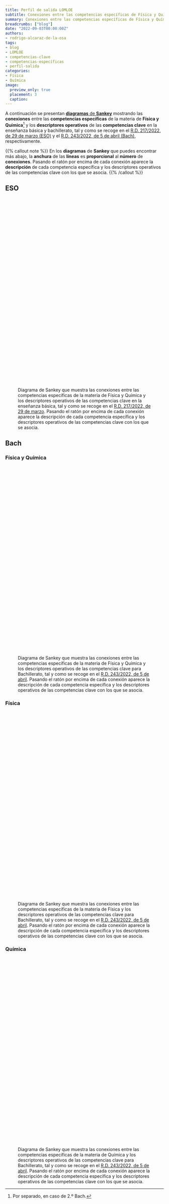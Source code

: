 ```yaml
---
title: Perfil de salida LOMLOE
subtitle: Conexiones entre las competencias específicas de Física y Química y los descriptores del perfil de salida LOMLOE
summary: Conexiones entre las competencias específicas de Física y Química y los descriptores del perfil de salida LOMLOE.
breadcrumbs: ["blog"]
date: "2022-09-03T00:00:00Z"
authors:
- rodrigo-alcaraz-de-la-osa
tags:
- blog
- LOMLOE
- competencias-clave
- competencias-específicas
- perfil-salida
categories:
- Física
- Química
image:
  preview_only: true  
  placement: 3
  caption:
---
```


<script type="text/javascript" src="https://www.gstatic.com/charts/loader.js"></script>

A continuación se presentan [**diagramas** de **Sankey**](https://es.wikipedia.org/wiki/Diagrama_de_Sankey) mostrando las **conexiones** entre las **competencias específicas** de la materia de **Física y Química**[^1] y los **descriptores operativos** de las **competencias clave** en la enseñanza básica y bachillerato, tal y como se recoge en el [R.D. 217/2022, de 29 de marzo (ESO)](https://www.boe.es/eli/es/rd/2022/03/29/217/con) y el [R.D. 243/2022, de 5 de abril (Bach)](https://www.boe.es/eli/es/rd/2022/04/05/243/con), respectivamente.

[^1]: Por separado, en caso de 2.º Bach.

{{% callout note %}}
En los **diagramas** de **Sankey** que puedes encontrar más abajo, la **anchura** de las **líneas** es **proporcional** al **número** de **conexiones**. Pasando el ratón por encima de cada conexión aparece la **descripción** de cada competencia específica y los descriptores operativos de las competencias clave con los que se asocia.
{{% /callout %}}

## ESO

<script type="text/javascript">
google.charts.load('current', {'packages':['sankey']});
google.charts.setOnLoadCallback(drawChart);

function drawChart() {
var data = new google.visualization.DataTable();
data.addColumn('string', 'Competencia específica');
data.addColumn('string', 'Competencia clave');
data.addColumn('number', 'Conexiones');
data.addColumn({type:'string', role:'tooltip'});
data.addRows([
[ '1', 'CCL', 1 , '1. Comprender y relacionar los motivos por los que ocurren los principales fenómenos fisicoquímicos del entorno, explicándolos en términos de las leyes y teorías científicas adecuadas, para resolver problemas con el fin de aplicarlas para mejorar la realidad cercana y la calidad de vida humana.<br>CCL1. Se expresa de forma oral, escrita, signada o multimodal con coherencia, corrección y adecuación a los diferentes contextos sociales, y participa en interacciones comunicativas con actitud cooperativa y respetuosa tanto para intercambiar información, crear conocimiento y transmitir opiniones, como para construir vínculos personales.'],
[ '1', 'CP', 0 , null],
[ '1', 'STEM', 3 , '1. Comprender y relacionar los motivos por los que ocurren los principales fenómenos fisicoquímicos del entorno, explicándolos en términos de las leyes y teorías científicas adecuadas, para resolver problemas con el fin de aplicarlas para mejorar la realidad cercana y la calidad de vida humana.<br>STEM1. Utiliza métodos inductivos y deductivos propios del razonamiento matemático en situaciones conocidas, y selecciona y emplea diferentes estrategias para resolver problemas analizando críticamente las soluciones y reformulando el procedimiento, si fuera necesario.<br>STEM2. Utiliza el pensamiento científico para entender y explicar los fenómenos que ocurren a su alrededor, confiando en el conocimiento como motor de desarrollo, planteándose preguntas y comprobando hipótesis mediante la experimentación y la indagación, utilizando herramientas e instrumentos adecuados, apreciando la importancia de la precisión y la veracidad y mostrando una actitud crítica acerca del alcance y las limitaciones de la ciencia.<br>STEM4. Interpreta y transmite los elementos más relevantes de procesos, razonamientos, demostraciones, métodos y resultados científicos, matemáticos y tecnológicos de forma clara y precisa y en diferentes formatos (gráficos, tablas, diagramas, fórmulas, esquemas, símbolos...), aprovechando de forma crítica la cultura digital e incluyendo el lenguaje matemático-formal con ética y responsabilidad, para compartir y construir nuevos conocimientos.'],
[ '1', 'CD', 0 , null],
[ '1', 'CPSAA', 1 , '1. Comprender y relacionar los motivos por los que ocurren los principales fenómenos fisicoquímicos del entorno, explicándolos en términos de las leyes y teorías científicas adecuadas, para resolver problemas con el fin de aplicarlas para mejorar la realidad cercana y la calidad de vida humana.<br>CPSAA4. Realiza autoevaluaciones sobre su proceso de aprendizaje, buscando fuentes fiables para validar, sustentar y contrastar la información y para obtener conclusiones relevantes.'],
[ '1', 'CC', 0 , null],
[ '1', 'CE', 0 , null],
[ '1', 'CCEC', 0 , null],
[ '2', 'CCL', 2 , '2. Expresar las observaciones realizadas por el alumnado en forma de preguntas, formulando hipótesis para explicarlas y demostrando dichas hipótesis a través de la experimentación científica, la indagación y la búsqueda de evidencias, para desarrollar los razonamientos propios del pensamiento científico y mejorar las destrezas en el uso de las metodologías científicas.<br>CCL1. Se expresa de forma oral, escrita, signada o multimodal con coherencia, corrección y adecuación a los diferentes contextos sociales, y participa en interacciones comunicativas con actitud cooperativa y respetuosa tanto para intercambiar información, crear conocimiento y transmitir opiniones, como para construir vínculos personales.<br>CCL3. Localiza, selecciona y contrasta de manera progresivamente autónoma información procedente de diferentes fuentes, evaluando su fiabilidad y pertinencia en función de los objetivos de lectura y evitando los riesgos de manipulación y desinformación, y la integra y transforma en conocimiento para comunicarla adoptando un punto de vista creativo, crítico y personal a la par que respetuoso con la propiedad intelectual.'],
[ '2', 'STEM', 2 , '2. Expresar las observaciones realizadas por el alumnado en forma de preguntas, formulando hipótesis para explicarlas y demostrando dichas hipótesis a través de la experimentación científica, la indagación y la búsqueda de evidencias, para desarrollar los razonamientos propios del pensamiento científico y mejorar las destrezas en el uso de las metodologías científicas.<br>STEM1. Utiliza métodos inductivos y deductivos propios del razonamiento matemático en situaciones conocidas, y selecciona y emplea diferentes estrategias para resolver problemas analizando críticamente las soluciones y reformulando el procedimiento, si fuera necesario.<br>STEM2. Utiliza el pensamiento científico para entender y explicar los fenómenos que ocurren a su alrededor, confiando en el conocimiento como motor de desarrollo, planteándose preguntas y comprobando hipótesis mediante la experimentación y la indagación, utilizando herramientas e instrumentos adecuados, apreciando la importancia de la precisión y la veracidad y mostrando una actitud crítica acerca del alcance y las limitaciones de la ciencia.'],
[ '2', 'CD', 1 , '2. Expresar las observaciones realizadas por el alumnado en forma de preguntas, formulando hipótesis para explicarlas y demostrando dichas hipótesis a través de la experimentación científica, la indagación y la búsqueda de evidencias, para desarrollar los razonamientos propios del pensamiento científico y mejorar las destrezas en el uso de las metodologías científicas.<br>CD1. Realiza búsquedas en internet atendiendo a criterios de validez, calidad, actualidad y fiabilidad, seleccionando los resultados de manera crítica y archivándolos, para recuperarlos, referenciarlos y reutilizarlos, respetando la propiedad intelectual.'],
[ '2', 'CPSAA', 1 , '2. Expresar las observaciones realizadas por el alumnado en forma de preguntas, formulando hipótesis para explicarlas y demostrando dichas hipótesis a través de la experimentación científica, la indagación y la búsqueda de evidencias, para desarrollar los razonamientos propios del pensamiento científico y mejorar las destrezas en el uso de las metodologías científicas.<br>CPSAA4. Realiza autoevaluaciones sobre su proceso de aprendizaje, buscando fuentes fiables para validar, sustentar y contrastar la información y para obtener conclusiones relevantes.'],
[ '2', 'CE', 1 , '2. Expresar las observaciones realizadas por el alumnado en forma de preguntas, formulando hipótesis para explicarlas y demostrando dichas hipótesis a través de la experimentación científica, la indagación y la búsqueda de evidencias, para desarrollar los razonamientos propios del pensamiento científico y mejorar las destrezas en el uso de las metodologías científicas.<br>CE1. Analiza necesidades y oportunidades y afronta retos con sentido crítico, haciendo balance de su sostenibilidad, valorando el impacto que puedan suponer en el entorno, para presentar ideas y soluciones innovadoras, éticas y sostenibles, dirigidas a crear valor en el ámbito personal, social, educativo y profesional.'],
[ '2', 'CCEC', 1 , '2. Expresar las observaciones realizadas por el alumnado en forma de preguntas, formulando hipótesis para explicarlas y demostrando dichas hipótesis a través de la experimentación científica, la indagación y la búsqueda de evidencias, para desarrollar los razonamientos propios del pensamiento científico y mejorar las destrezas en el uso de las metodologías científicas.<br>CCEC3. Expresa ideas, opiniones, sentimientos y emociones por medio de producciones culturales y artísticas, integrando su propio cuerpo y desarrollando la autoestima, la creatividad y el sentido del lugar que ocupa en la sociedad, con una actitud empática, abierta y colaborativa.'],
[ '3', 'STEM', 2 , '3. Manejar con soltura las reglas y normas básicas de la física y la química en lo referente al lenguaje de la IUPAC, al lenguaje matemático, al empleo de unidades de medida correctas, al uso seguro del laboratorio y a la interpretación y producción de datos e información en diferentes formatos y fuentes, para reconocer el carácter universal y transversal del lenguaje científico y la necesidad de una comunicación fiable en investigación y ciencia entre diferentes países y culturas.<br>STEM4. Interpreta y transmite los elementos más relevantes de procesos, razonamientos, demostraciones, métodos y resultados científicos, matemáticos y tecnológicos de forma clara y precisa y en diferentes formatos (gráficos, tablas, diagramas, fórmulas, esquemas, símbolos...), aprovechando de forma crítica la cultura digital e incluyendo el lenguaje matemático-formal con ética y responsabilidad, para compartir y construir nuevos conocimientos.<br>STEM5. Emprende acciones fundamentadas científicamente para promover la salud física, mental y social, y preservar el medio ambiente y los seres vivos; y aplica principios de ética y seguridad en la realización de proyectos para transformar su entorno próximo de forma sostenible, valorando su impacto global y practicando el consumo responsable.'],
[ '3', 'CD', 1 , '3. Manejar con soltura las reglas y normas básicas de la física y la química en lo referente al lenguaje de la IUPAC, al lenguaje matemático, al empleo de unidades de medida correctas, al uso seguro del laboratorio y a la interpretación y producción de datos e información en diferentes formatos y fuentes, para reconocer el carácter universal y transversal del lenguaje científico y la necesidad de una comunicación fiable en investigación y ciencia entre diferentes países y culturas.<br>CD3. Se comunica, participa, colabora e interactúa compartiendo contenidos, datos e información mediante herramientas o plataformas virtuales, y gestiona de manera responsable sus acciones, presencia y visibilidad en la red, para ejercer una ciudadanía digital activa, cívica y reflexiva.'],
[ '3', 'CPSAA', 1 , '3. Manejar con soltura las reglas y normas básicas de la física y la química en lo referente al lenguaje de la IUPAC, al lenguaje matemático, al empleo de unidades de medida correctas, al uso seguro del laboratorio y a la interpretación y producción de datos e información en diferentes formatos y fuentes, para reconocer el carácter universal y transversal del lenguaje científico y la necesidad de una comunicación fiable en investigación y ciencia entre diferentes países y culturas.<br>CPSAA2. Comprende los riesgos para la salud relacionados con factores sociales, consolida estilos de vida saludable a nivel físico y mental, reconoce conductas contrarias a la convivencia y aplica estrategias para abordarlas.'],
[ '3', 'CC', 1 , '3. Manejar con soltura las reglas y normas básicas de la física y la química en lo referente al lenguaje de la IUPAC, al lenguaje matemático, al empleo de unidades de medida correctas, al uso seguro del laboratorio y a la interpretación y producción de datos e información en diferentes formatos y fuentes, para reconocer el carácter universal y transversal del lenguaje científico y la necesidad de una comunicación fiable en investigación y ciencia entre diferentes países y culturas.<br>CC1. Analiza y comprende ideas relativas a la dimensión social y ciudadana de su propia identidad, así como a los hechos culturales, históricos y normativos que la determinan, demostrando respeto por las normas, empatía, equidad y espíritu constructivo en la interacción con los demás en cualquier contexto.'],
[ '3', 'CCEC', 2 , '3. Manejar con soltura las reglas y normas básicas de la física y la química en lo referente al lenguaje de la IUPAC, al lenguaje matemático, al empleo de unidades de medida correctas, al uso seguro del laboratorio y a la interpretación y producción de datos e información en diferentes formatos y fuentes, para reconocer el carácter universal y transversal del lenguaje científico y la necesidad de una comunicación fiable en investigación y ciencia entre diferentes países y culturas.<br>CCEC2. Disfruta, reconoce y analiza con autonomía las especificidades e intencionalidades de las manifestaciones artísticas y culturales más destacadas del patrimonio, distinguiendo los medios y soportes, así como los lenguajes y elementos técnicos que las caracterizan.<br>CCEC4. Conoce, selecciona y utiliza con creatividad diversos medios y soportes, así como técnicas plásticas, visuales, audiovisuales, sonoras o corporales, para la creación de productos artísticos y culturales, tanto de forma individual como colaborativa, identificando oportunidades de desarrollo personal, social y laboral, así como de emprendimiento.'],
[ '4', 'CCL', 2 , '4. Utilizar de forma crítica, eficiente y segura plataformas digitales y recursos variados, tanto para el trabajo individual como en equipo, para fomentar la creatividad, el desarrollo personal y el aprendizaje individual y social, mediante la consulta de información, la creación de materiales y la comunicación efectiva en los diferentes entornos de aprendizaje.<br>CCL2. Comprende, interpreta y valora con actitud crítica textos orales, escritos, signados o multimodales de los ámbitos personal, social, educativo y profesional para participar en diferentes contextos de manera activa e informada y para construir conocimiento.<br>CCL3. Localiza, selecciona y contrasta de manera progresivamente autónoma información procedente de diferentes fuentes, evaluando su fiabilidad y pertinencia en función de los objetivos de lectura y evitando los riesgos de manipulación y desinformación, y la integra y transforma en conocimiento para comunicarla adoptando un punto de vista creativo, crítico y personal a la par que respetuoso con la propiedad intelectual.'],
[ '4', 'STEM', 1 , '4. Utilizar de forma crítica, eficiente y segura plataformas digitales y recursos variados, tanto para el trabajo individual como en equipo, para fomentar la creatividad, el desarrollo personal y el aprendizaje individual y social, mediante la consulta de información, la creación de materiales y la comunicación efectiva en los diferentes entornos de aprendizaje.<br>STEM4. Interpreta y transmite los elementos más relevantes de procesos, razonamientos, demostraciones, métodos y resultados científicos, matemáticos y tecnológicos de forma clara y precisa y en diferentes formatos (gráficos, tablas, diagramas, fórmulas, esquemas, símbolos...), aprovechando de forma crítica la cultura digital e incluyendo el lenguaje matemático-formal con ética y responsabilidad, para compartir y construir nuevos conocimientos.'],
[ '4', 'CD', 2 , '4. Utilizar de forma crítica, eficiente y segura plataformas digitales y recursos variados, tanto para el trabajo individual como en equipo, para fomentar la creatividad, el desarrollo personal y el aprendizaje individual y social, mediante la consulta de información, la creación de materiales y la comunicación efectiva en los diferentes entornos de aprendizaje.<br>CD1. Realiza búsquedas en internet atendiendo a criterios de validez, calidad, actualidad y fiabilidad, seleccionando los resultados de manera crítica y archivándolos, para recuperarlos, referenciarlos y reutilizarlos, respetando la propiedad intelectual.<br>CD2. Gestiona y utiliza su entorno personal digital de aprendizaje para construir conocimiento y crear contenidos digitales, mediante estrategias de tratamiento de la información y el uso de diferentes herramientas digitales, seleccionando y configurando la más adecuada en función de la tarea y de sus necesidades de aprendizaje permanente.'],
[ '4', 'CPSAA', 1 , '4. Utilizar de forma crítica, eficiente y segura plataformas digitales y recursos variados, tanto para el trabajo individual como en equipo, para fomentar la creatividad, el desarrollo personal y el aprendizaje individual y social, mediante la consulta de información, la creación de materiales y la comunicación efectiva en los diferentes entornos de aprendizaje.<br>CPSAA3. Comprende proactivamente las perspectivas y las experiencias de las demás personas y las incorpora a su aprendizaje, para participar en el trabajo en grupo, distribuyendo y aceptando tareas y responsabilidades de manera equitativa y empleando estrategias cooperativas.'],
[ '4', 'CE', 1 , '4. Utilizar de forma crítica, eficiente y segura plataformas digitales y recursos variados, tanto para el trabajo individual como en equipo, para fomentar la creatividad, el desarrollo personal y el aprendizaje individual y social, mediante la consulta de información, la creación de materiales y la comunicación efectiva en los diferentes entornos de aprendizaje.<br>CE3. Desarrolla el proceso de creación de ideas y soluciones valiosas y toma decisiones, de manera razonada, utilizando estrategias ágiles de planificación y gestión, y reflexiona sobre el proceso realizado y el resultado obtenido, para llevar a término el proceso de creación de prototipos innovadores y de valor, considerando la experiencia como una oportunidad para aprender.'],
[ '4', 'CCEC', 1 , '4. Utilizar de forma crítica, eficiente y segura plataformas digitales y recursos variados, tanto para el trabajo individual como en equipo, para fomentar la creatividad, el desarrollo personal y el aprendizaje individual y social, mediante la consulta de información, la creación de materiales y la comunicación efectiva en los diferentes entornos de aprendizaje.<br>CCEC4. Conoce, selecciona y utiliza con creatividad diversos medios y soportes, así como técnicas plásticas, visuales, audiovisuales, sonoras o corporales, para la creación de productos artísticos y culturales, tanto de forma individual como colaborativa, identificando oportunidades de desarrollo personal, social y laboral, así como de emprendimiento.'],
[ '5', 'CCL', 1 , '5. Utilizar las estrategias propias del trabajo colaborativo, potenciando el crecimiento entre iguales como base emprendedora de una comunidad científica crítica, ética y eficiente, para comprender la importancia de la ciencia en la mejora de la sociedad, las aplicaciones y repercusiones de los avances científicos, la preservación de la salud y la conservación sostenible del medio ambiente.<br>CCL5. Pone sus prácticas comunicativas al servicio de la convivencia democrática, la resolución dialogada de los conflictos y la igualdad de derechos de todas las personas, evitando los usos discriminatorios, así como los abusos de poder, para favorecer la utilización no solo eficaz sino también ética de los diferentes sistemas de comunicación.'],
[ '5', 'CP', 1 , '5. Utilizar las estrategias propias del trabajo colaborativo, potenciando el crecimiento entre iguales como base emprendedora de una comunidad científica crítica, ética y eficiente, para comprender la importancia de la ciencia en la mejora de la sociedad, las aplicaciones y repercusiones de los avances científicos, la preservación de la salud y la conservación sostenible del medio ambiente.<br>CP3. Conoce, valora y respeta la diversidad lingüística y cultural presente en la sociedad, integrándola en su desarrollo personal como factor de diálogo, para fomentar la cohesión social.'],
[ '5', 'STEM', 2 , '5. Utilizar las estrategias propias del trabajo colaborativo, potenciando el crecimiento entre iguales como base emprendedora de una comunidad científica crítica, ética y eficiente, para comprender la importancia de la ciencia en la mejora de la sociedad, las aplicaciones y repercusiones de los avances científicos, la preservación de la salud y la conservación sostenible del medio ambiente.<br>STEM3. Plantea y desarrolla proyectos diseñando, fabricando y evaluando diferentes prototipos o modelos para generar o utilizar productos que den solución a una necesidad o problema de forma creativa y en equipo, procurando la participación de todo el grupo, resolviendo pacíficamente los conflictos que puedan surgir, adaptándose ante la incertidumbre y valorando la importancia de la sostenibilidad.<br>STEM5. Emprende acciones fundamentadas científicamente para promover la salud física, mental y social, y preservar el medio ambiente y los seres vivos; y aplica principios de ética y seguridad en la realización de proyectos para transformar su entorno próximo de forma sostenible, valorando su impacto global y practicando el consumo responsable.'],
[ '5', 'CD', 1 , '5. Utilizar las estrategias propias del trabajo colaborativo, potenciando el crecimiento entre iguales como base emprendedora de una comunidad científica crítica, ética y eficiente, para comprender la importancia de la ciencia en la mejora de la sociedad, las aplicaciones y repercusiones de los avances científicos, la preservación de la salud y la conservación sostenible del medio ambiente.<br>CD3. Se comunica, participa, colabora e interactúa compartiendo contenidos, datos e información mediante herramientas o plataformas virtuales, y gestiona de manera responsable sus acciones, presencia y visibilidad en la red, para ejercer una ciudadanía digital activa, cívica y reflexiva.'],
[ '5', 'CPSAA', 1 , '5. Utilizar las estrategias propias del trabajo colaborativo, potenciando el crecimiento entre iguales como base emprendedora de una comunidad científica crítica, ética y eficiente, para comprender la importancia de la ciencia en la mejora de la sociedad, las aplicaciones y repercusiones de los avances científicos, la preservación de la salud y la conservación sostenible del medio ambiente.<br>CPSAA3. Comprende proactivamente las perspectivas y las experiencias de las demás personas y las incorpora a su aprendizaje, para participar en el trabajo en grupo, distribuyendo y aceptando tareas y responsabilidades de manera equitativa y empleando estrategias cooperativas.'],
[ '5', 'CC', 1 , '5. Utilizar las estrategias propias del trabajo colaborativo, potenciando el crecimiento entre iguales como base emprendedora de una comunidad científica crítica, ética y eficiente, para comprender la importancia de la ciencia en la mejora de la sociedad, las aplicaciones y repercusiones de los avances científicos, la preservación de la salud y la conservación sostenible del medio ambiente.<br>CC3. Comprende y analiza problemas éticos fundamentales y de actualidad, considerando críticamente los valores propios y ajenos, y desarrollando juicios propios para afrontar la controversia moral con actitud dialogante, argumentativa, respetuosa y opuesta a cualquier tipo de discriminación o violencia.'],
[ '5', 'CE', 1 , '5. Utilizar las estrategias propias del trabajo colaborativo, potenciando el crecimiento entre iguales como base emprendedora de una comunidad científica crítica, ética y eficiente, para comprender la importancia de la ciencia en la mejora de la sociedad, las aplicaciones y repercusiones de los avances científicos, la preservación de la salud y la conservación sostenible del medio ambiente.<br>CE2. Evalúa las fortalezas y debilidades propias, haciendo uso de estrategias de autoconocimiento y autoeficacia, y comprende los elementos fundamentales de la economía y las finanzas, aplicando conocimientos económicos y financieros a actividades y situaciones concretas, utilizando destrezas que favorezcan el trabajo colaborativo y en equipo, para reunir y optimizar los recursos necesarios que lleven a la acción una experiencia emprendedora que genere valor.'],
[ '6', 'STEM', 2 , '6. Comprender y valorar la ciencia como una construcción colectiva en continuo cambio y evolución, en la que no solo participan las personas dedicadas a ella, sino que también requiere de una interacción con el resto de la sociedad, para obtener resultados que repercutan en el avance tecnológico, económico, ambiental y social.<br>STEM2. Utiliza el pensamiento científico para entender y explicar los fenómenos que ocurren a su alrededor, confiando en el conocimiento como motor de desarrollo, planteándose preguntas y comprobando hipótesis mediante la experimentación y la indagación, utilizando herramientas e instrumentos adecuados, apreciando la importancia de la precisión y la veracidad y mostrando una actitud crítica acerca del alcance y las limitaciones de la ciencia.<br>STEM5. Emprende acciones fundamentadas científicamente para promover la salud física, mental y social, y preservar el medio ambiente y los seres vivos; y aplica principios de ética y seguridad en la realización de proyectos para transformar su entorno próximo de forma sostenible, valorando su impacto global y practicando el consumo responsable.'],
[ '6', 'CD', 1 , '6. Comprender y valorar la ciencia como una construcción colectiva en continuo cambio y evolución, en la que no solo participan las personas dedicadas a ella, sino que también requiere de una interacción con el resto de la sociedad, para obtener resultados que repercutan en el avance tecnológico, económico, ambiental y social.<br>CD4. Identifica riesgos y adopta medidas preventivas al usar las tecnologías digitales para proteger los dispositivos, los datos personales, la salud y el medioambiente, y para tomar conciencia de la importancia y necesidad de hacer un uso crítico, legal, seguro, saludable y sostenible de dichas tecnologías.'],
[ '6', 'CPSAA', 2 , '6. Comprender y valorar la ciencia como una construcción colectiva en continuo cambio y evolución, en la que no solo participan las personas dedicadas a ella, sino que también requiere de una interacción con el resto de la sociedad, para obtener resultados que repercutan en el avance tecnológico, económico, ambiental y social.<br>CPSAA1. Regula y expresa sus emociones, fortaleciendo el optimismo, la resiliencia, la autoeficacia y la búsqueda de propósito y motivación hacia el aprendizaje, para gestionar los retos y cambios y armonizarlos con sus propios objetivos.<br>CPSAA4. Realiza autoevaluaciones sobre su proceso de aprendizaje, buscando fuentes fiables para validar, sustentar y contrastar la información y para obtener conclusiones relevantes.'],
[ '6', 'CC', 1 , '6. Comprender y valorar la ciencia como una construcción colectiva en continuo cambio y evolución, en la que no solo participan las personas dedicadas a ella, sino que también requiere de una interacción con el resto de la sociedad, para obtener resultados que repercutan en el avance tecnológico, económico, ambiental y social.<br>CC4. Comprende las relaciones sistémicas de interdependencia, ecodependencia e interconexión entre actuaciones locales y globales, y adopta, de forma consciente y motivada, un estilo de vida sostenible y ecosocialmente responsable.'],
[ '6', 'CCEC', 1 , '6. Comprender y valorar la ciencia como una construcción colectiva en continuo cambio y evolución, en la que no solo participan las personas dedicadas a ella, sino que también requiere de una interacción con el resto de la sociedad, para obtener resultados que repercutan en el avance tecnológico, económico, ambiental y social.<br>CCEC1. Conoce, aprecia críticamente y respeta el patrimonio cultural y artístico, implicándose en su conservación y valorando el enriquecimiento inherente a la diversidad cultural y artística.']
]);

// Sets chart options.
//var colors = ['#d1bbd7', '#ae76a3', '#882e72', '#1965b0', '#5289c7', '#7bafde', '#4eb265', '#90c987', '#cae0ab', '#f7f056', '#f6c141', '#f1932d', '#e8601c', '#dc050c'];

var colors = ['#77AADD','#2E3440','#2E3440','#2E3440','#2E3440','#2E3440','#2E3440','#2E3440','#2E3440','#EE8866', '#EEDD88', '#FFAABB', '#99DDFF', '#44BB99'];

var options = {
  sankey: {
    node: {      
      label: {
        fontName: 'EB Garamond',
        fontSize: 24
      },
      colors: colors
    },
    link: {
      colorMode: 'source',
      //colors: colors
    },
    iterations: 0
  },
  tooltip: {    
    isHtml: true,
    textStyle: {
      fontName: 'EB Garamond'      
    }    
  }
};

// Instantiates and draws our chart, passing in some options.
var chart = new google.visualization.Sankey(document.getElementById('perfil_salida_eso'));
chart.draw(data, options);
}
</script>

<figure>
<style>div.google-visualization-tooltip { font-size: 16px; }</style>
<div id="perfil_salida_eso" style="width: 100%; height: 600px;"></div>
<figcaption>Diagrama de Sankey que muestra las conexiones entre las competencias específicas de la materia de Física y Química y los descriptores operativos de las competencias clave en la enseñanza básica, tal y como se recoge en el <a href="https://www.boe.es/eli/es/rd/2022/03/29/217/con" target="_blank" rel="noopener">R.D. 217/2022, de 29 de marzo</a>. Pasando el ratón por encima de cada conexión aparece la descripción de cada competencia específica y los descriptores operativos de las competencias clave con los que se asocia.</figcaption>
</figure>

## Bach

### Física y Química

<script type="text/javascript">
google.charts.load('current', {'packages':['sankey']});
google.charts.setOnLoadCallback(drawChart);

function drawChart() {
var data = new google.visualization.DataTable();
data.addColumn('string', 'Competencia específica');
data.addColumn('string', 'Competencia clave');
data.addColumn('number', 'Conexiones');
data.addColumn({type:'string', role:'tooltip'});
data.addRows([
[ '1', 'CCL', 0 , null],
[ '1', 'CP', 0 , null],
[ '1', 'STEM', 3 , '1. Resolver problemas y situaciones relacionados con la física y la química, aplicando las leyes y teorías científicas adecuadas, para comprender y explicar los fenómenos naturales y evidenciar el papel de estas ciencias en la mejora del bienestar común y en la realidad cotidiana.<br>STEM1. Selecciona y utiliza métodos inductivos y deductivos propios del razonamiento matemático en situaciones propias de la modalidad elegida y emplea estrategias variadas para la resolución de problemas analizando críticamente las soluciones y reformulando el procedimiento, si fuera necesario.<br>STEM2. Utiliza el pensamiento científico para entender y explicar fenómenos relacionados con la modalidad elegida, confiando en el conocimiento como motor de desarrollo, planteándose hipótesis y contrastándolas o comprobándolas mediante la observación, la experimentación y la investigación, utilizando herramientas e instrumentos adecuados, apreciando la importancia de la precisión y la veracidad y mostrando una actitud crítica acerca del alcance y limitaciones de los métodos empleados.<br>STEM5. Planea y emprende acciones fundamentadas científicamente para promover la salud física y mental, y preservar el medio ambiente y los seres vivos, practicando el consumo responsable, aplicando principios de ética y seguridad para crear valor y transformar su entorno de forma sostenible adquiriendo compromisos como ciudadano en el ámbito local y global.'],
[ '1', 'CD', 0 , null],
[ '1', 'CPSAA', 1 , '1. Resolver problemas y situaciones relacionados con la física y la química, aplicando las leyes y teorías científicas adecuadas, para comprender y explicar los fenómenos naturales y evidenciar el papel de estas ciencias en la mejora del bienestar común y en la realidad cotidiana.<br>CPSAA1.2 Desarrolla una personalidad autónoma, gestionando constructivamente los cambios, la participación social y su propia actividad para dirigir su vida.'],
[ '1', 'CC', 0 , null],
[ '1', 'CE', 0 , null],
[ '1', 'CCEC', 0 , null],
[ '2', 'STEM', 2 , '2. Razonar con solvencia, usando el pensamiento científico y las destrezas relacionadas con el trabajo de la ciencia, para aplicarlos a la observación de la naturaleza y el entorno, a la formulación de preguntas e hipótesis y a la validación de las mismas a través de la experimentación, la indagación y la búsqueda de evidencias.<br>STEM1. Selecciona y utiliza métodos inductivos y deductivos propios del razonamiento matemático en situaciones propias de la modalidad elegida y emplea estrategias variadas para la resolución de problemas analizando críticamente las soluciones y reformulando el procedimiento, si fuera necesario.<br>STEM2. Utiliza el pensamiento científico para entender y explicar fenómenos relacionados con la modalidad elegida, confiando en el conocimiento como motor de desarrollo, planteándose hipótesis y contrastándolas o comprobándolas mediante la observación, la experimentación y la investigación, utilizando herramientas e instrumentos adecuados, apreciando la importancia de la precisión y la veracidad y mostrando una actitud crítica acerca del alcance y limitaciones de los métodos empleados.'],
[ '2', 'CPSAA', 1 , '2. Razonar con solvencia, usando el pensamiento científico y las destrezas relacionadas con el trabajo de la ciencia, para aplicarlos a la observación de la naturaleza y el entorno, a la formulación de preguntas e hipótesis y a la validación de las mismas a través de la experimentación, la indagación y la búsqueda de evidencias.<br>CPSAA4. Compara, analiza, evalúa y sintetiza datos, información e ideas de los medios de comunicación, para obtener conclusiones lógicas de forma autónoma, valorando la fiabilidad de las fuentes.'],
[ '2', 'CE', 1 , '2. Razonar con solvencia, usando el pensamiento científico y las destrezas relacionadas con el trabajo de la ciencia, para aplicarlos a la observación de la naturaleza y el entorno, a la formulación de preguntas e hipótesis y a la validación de las mismas a través de la experimentación, la indagación y la búsqueda de evidencias.<br>CE1. Evalúa necesidades y oportunidades y afronta retos, con sentido crítico y ético, evaluando su sostenibilidad y comprobando, a partir de conocimientos técnicos específicos, el impacto que puedan suponer en el entorno, para presentar y ejecutar ideas y soluciones innovadoras dirigidas a distintos contextos, tanto locales como globales, en el ámbito personal, social y académico con proyección profesional emprendedora.'],
[ '3', 'CCL', 2 , '3. Manejar con propiedad y solvencia el flujo de información en los diferentes registros de comunicación de la ciencia como la nomenclatura de compuestos químicos, el uso del lenguaje matemático, el uso correcto de las unidades de medida, la seguridad en el trabajo experimental, para la producción e interpretación de información en diferentes formatos y a partir de fuentes diversas.<br>CCL1. Se expresa de forma oral, escrita, signada o multimodal con fluidez, coherencia, corrección y adecuación a los diferentes contextos sociales y académicos, y participa en interacciones comunicativas con actitud cooperativa y respetuosa tanto para intercambiar información, crear conocimiento y argumentar sus opiniones como para establecer y cuidar sus relaciones interpersonales.<br>CCL5. Pone sus prácticas comunicativas al servicio de la convivencia democrática, la resolución dialogada de los conflictos y la igualdad de derechos de todas las personas, evitando y rechazando los usos discriminatorios, así como los abusos de poder, para favorecer la utilización no solo eficaz sino también ética de los diferentes sistemas de comunicación.'],
[ '3', 'STEM', 1 , '3. Manejar con propiedad y solvencia el flujo de información en los diferentes registros de comunicación de la ciencia como la nomenclatura de compuestos químicos, el uso del lenguaje matemático, el uso correcto de las unidades de medida, la seguridad en el trabajo experimental, para la producción e interpretación de información en diferentes formatos y a partir de fuentes diversas.<br>STEM4. Interpreta y transmite los elementos más relevantes de investigaciones de forma clara y precisa, en diferentes formatos (gráficos, tablas, diagramas, fórmulas, esquemas, símbolos.) y aprovechando la cultura digital con ética y responsabilidad y valorando de forma crítica la contribución de la ciencia y la tecnología en el cambio de las condiciones de vida para compartir y construir nuevos conocimientos.'],
[ '3', 'CD', 1 , '3. Manejar con propiedad y solvencia el flujo de información en los diferentes registros de comunicación de la ciencia como la nomenclatura de compuestos químicos, el uso del lenguaje matemático, el uso correcto de las unidades de medida, la seguridad en el trabajo experimental, para la producción e interpretación de información en diferentes formatos y a partir de fuentes diversas.<br>CD2. Crea, integra y reelabora contenidos digitales de forma individual o colectiva, aplicando medidas de seguridad y respetando, en todo momento, los derechos de autoría digital para ampliar sus recursos y generar nuevo conocimiento.'],
[ '4', 'STEM', 1 , '4. Utilizar de forma autónoma, crítica y eficiente plataformas digitales y recursos variados, tanto para el trabajo individual como en equipo, consultando y seleccionando información científica veraz, creando materiales en diversos formatos y comunicando de manera efectiva en diferentes entornos de aprendizaje, para fomentar la creatividad, el desarrollo personal y el aprendizaje individual y social.<br>STEM3. Plantea y desarrolla proyectos diseñando y creando prototipos o modelos para generar o utilizar productos que den solución a una necesidad o problema de forma colaborativa, procurando la participación de todo el grupo, resolviendo pacíficamente los conflictos que puedan surgir, adaptándose ante la incertidumbre y evaluando el producto obtenido de acuerdo a los objetivos propuestos, la sostenibilidad y el impacto transformador en la sociedad.'],
[ '4', 'CD', 2 , '4. Utilizar de forma autónoma, crítica y eficiente plataformas digitales y recursos variados, tanto para el trabajo individual como en equipo, consultando y seleccionando información científica veraz, creando materiales en diversos formatos y comunicando de manera efectiva en diferentes entornos de aprendizaje, para fomentar la creatividad, el desarrollo personal y el aprendizaje individual y social.<br>CD1. Realiza búsquedas avanzadas comprendiendo cómo funcionan los motores de búsqueda en internet aplicando criterios de validez, calidad, actualidad y fiabilidad, seleccionando los resultados de manera crítica y organizando el almacenamiento de la información de manera adecuada y segura para referenciarla y reutilizarla posteriormente.<br>CD3. Selecciona, configura y utiliza dispositivos digitales, herramientas, aplicaciones y servicios en línea y los incorpora en su entorno personal de aprendizaje digital para comunicarse, trabajar colaborativamente y compartir información, gestionando de manera responsable sus acciones, presencia y visibilidad en la red y ejerciendo una ciudadanía digital activa, cívica y reflexiva.'],
[ '4', 'CPSAA', 1 , '4. Utilizar de forma autónoma, crítica y eficiente plataformas digitales y recursos variados, tanto para el trabajo individual como en equipo, consultando y seleccionando información científica veraz, creando materiales en diversos formatos y comunicando de manera efectiva en diferentes entornos de aprendizaje, para fomentar la creatividad, el desarrollo personal y el aprendizaje individual y social.<br>CPSAA3.2 Distribuye en un grupo las tareas, recursos y responsabilidades de manera ecuánime, según sus objetivos, favoreciendo un enfoque sistémico para contribuir a la consecución de objetivos compartidos.'],
[ '4', 'CE', 1 , '4. Utilizar de forma autónoma, crítica y eficiente plataformas digitales y recursos variados, tanto para el trabajo individual como en equipo, consultando y seleccionando información científica veraz, creando materiales en diversos formatos y comunicando de manera efectiva en diferentes entornos de aprendizaje, para fomentar la creatividad, el desarrollo personal y el aprendizaje individual y social.<br>CE2. Evalúa y reflexiona sobre las fortalezas y debilidades propias y las de los demás, haciendo uso de estrategias de autoconocimiento y autoeficacia, interioriza los conocimientos económicos y financieros específicos y los transfiere a contextos locales y globales, aplicando estrategias y destrezas que agilicen el trabajo colaborativo y en equipo, para reunir y optimizar los recursos necesarios, que lleven a la acción una experiencia o iniciativa emprendedora de valor.'],
[ '5', 'STEM', 2 , '5. Trabajar de forma colaborativa en equipos diversos, aplicando habilidades de coordinación, comunicación, emprendimiento y reparto equilibrado de responsabilidades, para predecir las consecuencias de los avances científicos y su influencia sobre la salud propia y comunitaria y sobre el desarrollo medioambiental sostenible.<br>STEM3. Plantea y desarrolla proyectos diseñando y creando prototipos o modelos para generar o utilizar productos que den solución a una necesidad o problema de forma colaborativa, procurando la participación de todo el grupo, resolviendo pacíficamente los conflictos que puedan surgir, adaptándose ante la incertidumbre y evaluando el producto obtenido de acuerdo a los objetivos propuestos, la sostenibilidad y el impacto transformador en la sociedad.<br>STEM5. Planea y emprende acciones fundamentadas científicamente para promover la salud física y mental, y preservar el medio ambiente y los seres vivos, practicando el consumo responsable, aplicando principios de ética y seguridad para crear valor y transformar su entorno de forma sostenible adquiriendo compromisos como ciudadano en el ámbito local y global.'],
[ '5', 'CPSAA', 2 , '5. Trabajar de forma colaborativa en equipos diversos, aplicando habilidades de coordinación, comunicación, emprendimiento y reparto equilibrado de responsabilidades, para predecir las consecuencias de los avances científicos y su influencia sobre la salud propia y comunitaria y sobre el desarrollo medioambiental sostenible.<br>CPSAA3.1 Muestra sensibilidad hacia las emociones y experiencias de los demás, siendo consciente de la influencia que ejerce el grupo en las personas, para consolidar una personalidad empática e independiente y desarrollar su inteligencia.<br>CPSAA3.2 Distribuye en un grupo las tareas, recursos y responsabilidades de manera ecuánime, según sus objetivos, favoreciendo un enfoque sistémico para contribuir a la consecución de objetivos compartidos.'],
[ '6', 'STEM', 3 , '6. Participar de forma activa en la construcción colectiva y evolutiva del conocimiento científico, en su entorno cotidiano y cercano, para convertirse en agentes activos de la difusión del pensamiento científico, la aproximación escéptica a la información científica y tecnológica y la puesta en valor de la preservación del medioambiente y la salud pública, el desarrollo económico y la búsqueda de una sociedad igualitaria.<br>STEM3. Plantea y desarrolla proyectos diseñando y creando prototipos o modelos para generar o utilizar productos que den solución a una necesidad o problema de forma colaborativa, procurando la participación de todo el grupo, resolviendo pacíficamente los conflictos que puedan surgir, adaptándose ante la incertidumbre y evaluando el producto obtenido de acuerdo a los objetivos propuestos, la sostenibilidad y el impacto transformador en la sociedad.<br>STEM4. Interpreta y transmite los elementos más relevantes de investigaciones de forma clara y precisa, en diferentes formatos (gráficos, tablas, diagramas, fórmulas, esquemas, símbolos.) y aprovechando la cultura digital con ética y responsabilidad y valorando de forma crítica la contribución de la ciencia y la tecnología en el cambio de las condiciones de vida para compartir y construir nuevos conocimientos.<br>STEM5. Planea y emprende acciones fundamentadas científicamente para promover la salud física y mental, y preservar el medio ambiente y los seres vivos, practicando el consumo responsable, aplicando principios de ética y seguridad para crear valor y transformar su entorno de forma sostenible adquiriendo compromisos como ciudadano en el ámbito local y global.'],
[ '6', 'CPSAA', 1 , '6. Participar de forma activa en la construcción colectiva y evolutiva del conocimiento científico, en su entorno cotidiano y cercano, para convertirse en agentes activos de la difusión del pensamiento científico, la aproximación escéptica a la información científica y tecnológica y la puesta en valor de la preservación del medioambiente y la salud pública, el desarrollo económico y la búsqueda de una sociedad igualitaria.<br>CPSAA5. Planifica a largo plazo evaluando los propósitos y los procesos de la construcción del conocimiento, relacionando los diferentes campos del mismo para desarrollar procesos autorregulados de aprendizaje que le permitan transmitir ese conocimiento, proponer ideas creativas y resolver problemas con autonomía.'],
[ '6', 'CE', 1 , '6. Participar de forma activa en la construcción colectiva y evolutiva del conocimiento científico, en su entorno cotidiano y cercano, para convertirse en agentes activos de la difusión del pensamiento científico, la aproximación escéptica a la información científica y tecnológica y la puesta en valor de la preservación del medioambiente y la salud pública, el desarrollo económico y la búsqueda de una sociedad igualitaria.<br>CE2. Evalúa y reflexiona sobre las fortalezas y debilidades propias y las de los demás, haciendo uso de estrategias de autoconocimiento y autoeficacia, interioriza los conocimientos económicos y financieros específicos y los transfiere a contextos locales y globales, aplicando estrategias y destrezas que agilicen el trabajo colaborativo y en equipo, para reunir y optimizar los recursos necesarios, que lleven a la acción una experiencia o iniciativa emprendedora de valor.']
]);

// Sets chart options.
//var colors = ['#d1bbd7', '#ae76a3', '#882e72', '#1965b0', '#5289c7', '#7bafde', '#4eb265', '#90c987', '#cae0ab', '#f7f056', '#f6c141', '#f1932d', '#e8601c', '#dc050c'];

var colors = ['#77AADD','#2E3440','#2E3440','#2E3440','#2E3440','#2E3440','#2E3440','#2E3440','#2E3440','#EE8866', '#EEDD88', '#FFAABB', '#99DDFF', '#44BB99'];

var options = {
  sankey: {
    node: {      
      label: {
        fontName: 'EB Garamond',
        fontSize: 24
      },
      colors: colors
    },
    link: {
      colorMode: 'source',
      //colors: colors
    },
    iterations: 0
  },
  tooltip: {    
    isHtml: true,
    textStyle: {
      fontName: 'EB Garamond'      
    }    
  }
};

// Instantiates and draws our chart, passing in some options.
var chart = new google.visualization.Sankey(document.getElementById('perfil_salida_bach'));
chart.draw(data, options);
}
</script>

<figure>
<style>div.google-visualization-tooltip { font-size: 16px; }</style>
<div id="perfil_salida_bach" style="width: 100%; height: 600px;"></div>
<figcaption>Diagrama de Sankey que muestra las conexiones entre las competencias específicas de la materia de Física y Química y los descriptores operativos de las competencias clave para Bachillerato, tal y como se recoge en el <a href="https://www.boe.es/eli/es/rd/2022/04/05/243/con" target="_blank" rel="noopener">R.D. 243/2022, de 5 de abril</a>. Pasando el ratón por encima de cada conexión aparece la descripción de cada competencia específica y los descriptores operativos de las competencias clave con los que se asocia.</figcaption>
</figure>

### Física

<script type="text/javascript">
google.charts.load('current', {'packages':['sankey']});
google.charts.setOnLoadCallback(drawChart);

function drawChart() {
var data = new google.visualization.DataTable();
data.addColumn('string', 'Competencia específica');
data.addColumn('string', 'Competencia clave');
data.addColumn('number', 'Conexiones');
data.addColumn({type:'string', role:'tooltip'});
data.addRows([
[ '1', 'CCL', 0 , null],
[ '1', 'CP', 0 , null],
[ '1', 'STEM', 3 , '1. Utilizar las teorías, principios y leyes que rigen los procesos físicos más importantes, considerando su base experimental y desarrollo matemático en la resolución de problemas, para reconocer la física como una ciencia relevante implicada en el desarrollo de la tecnología, la economía, la sociedad y la sostenibilidad ambiental.<br>STEM1. Selecciona y utiliza métodos inductivos y deductivos propios del razonamiento matemático en situaciones propias de la modalidad elegida y emplea estrategias variadas para la resolución de problemas analizando críticamente las soluciones y reformulando el procedimiento, si fuera necesario.<br>STEM2. Utiliza el pensamiento científico para entender y explicar fenómenos relacionados con la modalidad elegida, confiando en el conocimiento como motor de desarrollo, planteándose hipótesis y contrastándolas o comprobándolas mediante la observación, la experimentación y la investigación, utilizando herramientas e instrumentos adecuados, apreciando la importancia de la precisión y la veracidad y mostrando una actitud crítica acerca del alcance y limitaciones de los métodos empleados.<br>STEM3. Plantea y desarrolla proyectos diseñando y creando prototipos o modelos para generar o utilizar productos que den solución a una necesidad o problema de forma colaborativa, procurando la participación de todo el grupo, resolviendo pacíficamente los conflictos que puedan surgir, adaptándose ante la incertidumbre y evaluando el producto obtenido de acuerdo a los objetivos propuestos, la sostenibilidad y el impacto transformador en la sociedad.'],
[ '1', 'CD', 1 , '1. Utilizar las teorías, principios y leyes que rigen los procesos físicos más importantes, considerando su base experimental y desarrollo matemático en la resolución de problemas, para reconocer la física como una ciencia relevante implicada en el desarrollo de la tecnología, la economía, la sociedad y la sostenibilidad ambiental.<br>CD5. Desarrolla soluciones tecnológicas innovadoras y sostenibles para dar respuesta a necesidades concretas, mostrando interés y curiosidad por la evolución de las tecnologías digitales y por su desarrollo sostenible y uso ético.'],
[ '1', 'CPSAA', 0 , null],
[ '1', 'CC', 0 , null],
[ '1', 'CE', 0 , null],
[ '1', 'CCEC', 0 , null],
[ '2', 'STEM', 2 , '2. Adoptar los modelos, teorías y leyes aceptados de la física como base de estudio de los sistemas naturales y predecir su evolución para inferir soluciones generales a los problemas cotidianos relacionados con las aplicaciones prácticas demandadas por la sociedad en el campo tecnológico, industrial y biosanitario.<br>STEM2. Utiliza el pensamiento científico para entender y explicar fenómenos relacionados con la modalidad elegida, confiando en el conocimiento como motor de desarrollo, planteándose hipótesis y contrastándolas o comprobándolas mediante la observación, la experimentación y la investigación, utilizando herramientas e instrumentos adecuados, apreciando la importancia de la precisión y la veracidad y mostrando una actitud crítica acerca del alcance y limitaciones de los métodos empleados.<br>STEM5. Planea y emprende acciones fundamentadas científicamente para promover la salud física y mental, y preservar el medio ambiente y los seres vivos, practicando el consumo responsable, aplicando principios de ética y seguridad para crear valor y transformar su entorno de forma sostenible adquiriendo compromisos como ciudadano en el ámbito local y global.'],
[ '2', 'CPSAA', 1 , '2. Adoptar los modelos, teorías y leyes aceptados de la física como base de estudio de los sistemas naturales y predecir su evolución para inferir soluciones generales a los problemas cotidianos relacionados con las aplicaciones prácticas demandadas por la sociedad en el campo tecnológico, industrial y biosanitario.<br>CPSAA2. Adopta de forma autónoma un estilo de vida sostenible y atiende al bienestar físico y mental propio y de los demás, buscando y ofreciendo apoyo en la sociedad para construir un mundo más saludable.'],
[ '2', 'CC', 1 , '2. Adoptar los modelos, teorías y leyes aceptados de la física como base de estudio de los sistemas naturales y predecir su evolución para inferir soluciones generales a los problemas cotidianos relacionados con las aplicaciones prácticas demandadas por la sociedad en el campo tecnológico, industrial y biosanitario.<br>CC4. Analiza las relaciones de interdependencia y ecodependencia entre nuestras formas de vida y el entorno, realizando un análisis crítico de la huella ecológica de las acciones humanas, y demostrando un compromiso ético y ecosocialmente responsable con actividades y hábitos que conduzcan al logro de los Objetivos de Desarrollo Sostenible y la lucha contra el cambio climático.'],
[ '3', 'CCL', 2 , '3. Utilizar el lenguaje de la física con la formulación matemática de sus principios, magnitudes, unidades, ecuaciones, etc., para establecer una comunicación adecuada entre diferentes comunidades científicas y como una herramienta fundamental en la investigación.<br>CCL1. Se expresa de forma oral, escrita, signada o multimodal con fluidez, coherencia, corrección y adecuación a los diferentes contextos sociales y académicos, y participa en interacciones comunicativas con actitud cooperativa y respetuosa tanto para intercambiar información, crear conocimiento y argumentar sus opiniones como para establecer y cuidar sus relaciones interpersonales.<br>CCL5. Pone sus prácticas comunicativas al servicio de la convivencia democrática, la resolución dialogada de los conflictos y la igualdad de derechos de todas las personas, evitando y rechazando los usos discriminatorios, así como los abusos de poder, para favorecer la utilización no solo eficaz sino también ética de los diferentes sistemas de comunicación.'],
[ '3', 'STEM', 2 , '3. Utilizar el lenguaje de la física con la formulación matemática de sus principios, magnitudes, unidades, ecuaciones, etc., para establecer una comunicación adecuada entre diferentes comunidades científicas y como una herramienta fundamental en la investigación.<br>STEM1. Selecciona y utiliza métodos inductivos y deductivos propios del razonamiento matemático en situaciones propias de la modalidad elegida y emplea estrategias variadas para la resolución de problemas analizando críticamente las soluciones y reformulando el procedimiento, si fuera necesario.<br>STEM4. Interpreta y transmite los elementos más relevantes de investigaciones de forma clara y precisa, en diferentes formatos (gráficos, tablas, diagramas, fórmulas, esquemas, símbolos.) y aprovechando la cultura digital con ética y responsabilidad y valorando de forma crítica la contribución de la ciencia y la tecnología en el cambio de las condiciones de vida para compartir y construir nuevos conocimientos.'],
[ '3', 'CD', 1 , '3. Utilizar el lenguaje de la física con la formulación matemática de sus principios, magnitudes, unidades, ecuaciones, etc., para establecer una comunicación adecuada entre diferentes comunidades científicas y como una herramienta fundamental en la investigación.<br>CD3. Selecciona, configura y utiliza dispositivos digitales, herramientas, aplicaciones y servicios en línea y los incorpora en su entorno personal de aprendizaje digital para comunicarse, trabajar colaborativamente y compartir información, gestionando de manera responsable sus acciones, presencia y visibilidad en la red y ejerciendo una ciudadanía digital activa, cívica y reflexiva.'],
[ '4', 'STEM', 2 , '4. Utilizar de forma autónoma, eficiente, crítica y responsable recursos en distintos formatos, plataformas digitales de información y de comunicación en el trabajo individual y colectivo para el fomento de la creatividad mediante la producción y el intercambio de materiales científicos y divulgativos que faciliten acercar la física a la sociedad como un campo de conocimientos accesible.<br>STEM3. Plantea y desarrolla proyectos diseñando y creando prototipos o modelos para generar o utilizar productos que den solución a una necesidad o problema de forma colaborativa, procurando la participación de todo el grupo, resolviendo pacíficamente los conflictos que puedan surgir, adaptándose ante la incertidumbre y evaluando el producto obtenido de acuerdo a los objetivos propuestos, la sostenibilidad y el impacto transformador en la sociedad.<br>STEM5. Planea y emprende acciones fundamentadas científicamente para promover la salud física y mental, y preservar el medio ambiente y los seres vivos, practicando el consumo responsable, aplicando principios de ética y seguridad para crear valor y transformar su entorno de forma sostenible adquiriendo compromisos como ciudadano en el ámbito local y global.'],
[ '4', 'CD', 2 , '4. Utilizar de forma autónoma, eficiente, crítica y responsable recursos en distintos formatos, plataformas digitales de información y de comunicación en el trabajo individual y colectivo para el fomento de la creatividad mediante la producción y el intercambio de materiales científicos y divulgativos que faciliten acercar la física a la sociedad como un campo de conocimientos accesible.<br>CD1. Realiza búsquedas avanzadas comprendiendo cómo funcionan los motores de búsqueda en internet aplicando criterios de validez, calidad, actualidad y fiabilidad, seleccionando los resultados de manera crítica y organizando el almacenamiento de la información de manera adecuada y segura para referenciarla y reutilizarla posteriormente.<br>CD3. Selecciona, configura y utiliza dispositivos digitales, herramientas, aplicaciones y servicios en línea y los incorpora en su entorno personal de aprendizaje digital para comunicarse, trabajar colaborativamente y compartir información, gestionando de manera responsable sus acciones, presencia y visibilidad en la red y ejerciendo una ciudadanía digital activa, cívica y reflexiva.'],
[ '4', 'CPSAA', 1 , '4. Utilizar de forma autónoma, eficiente, crítica y responsable recursos en distintos formatos, plataformas digitales de información y de comunicación en el trabajo individual y colectivo para el fomento de la creatividad mediante la producción y el intercambio de materiales científicos y divulgativos que faciliten acercar la física a la sociedad como un campo de conocimientos accesible.<br>CPSAA4. Compara, analiza, evalúa y sintetiza datos, información e ideas de los medios de comunicación, para obtener conclusiones lógicas de forma autónoma, valorando la fiabilidad de las fuentes.'],
[ '5', 'STEM', 1 , '5. Aplicar técnicas de trabajo e indagación propias de la física, así como la experimentación, el razonamiento lógico-matemático y la cooperación, en la resolución de problemas y la interpretación de situaciones relacionadas, para poner en valor el papel de la física en una sociedad basada en valores éticos y sostenibles.<br>STEM1. Selecciona y utiliza métodos inductivos y deductivos propios del razonamiento matemático en situaciones propias de la modalidad elegida y emplea estrategias variadas para la resolución de problemas analizando críticamente las soluciones y reformulando el procedimiento, si fuera necesario.'],
[ '5', 'CPSAA', 1 , '5. Aplicar técnicas de trabajo e indagación propias de la física, así como la experimentación, el razonamiento lógico-matemático y la cooperación, en la resolución de problemas y la interpretación de situaciones relacionadas, para poner en valor el papel de la física en una sociedad basada en valores éticos y sostenibles.<br>CPSAA3.2 Distribuye en un grupo las tareas, recursos y responsabilidades de manera ecuánime, según sus objetivos, favoreciendo un enfoque sistémico para contribuir a la consecución de objetivos compartidos.'],
[ '5', 'CC', 1 , '5. Aplicar técnicas de trabajo e indagación propias de la física, así como la experimentación, el razonamiento lógico-matemático y la cooperación, en la resolución de problemas y la interpretación de situaciones relacionadas, para poner en valor el papel de la física en una sociedad basada en valores éticos y sostenibles.<br>CC4. Analiza las relaciones de interdependencia y ecodependencia entre nuestras formas de vida y el entorno, realizando un análisis crítico de la huella ecológica de las acciones humanas, y demostrando un compromiso ético y ecosocialmente responsable con actividades y hábitos que conduzcan al logro de los Objetivos de Desarrollo Sostenible y la lucha contra el cambio climático.'],
[ '5', 'CE', 1 , '5. Aplicar técnicas de trabajo e indagación propias de la física, así como la experimentación, el razonamiento lógico-matemático y la cooperación, en la resolución de problemas y la interpretación de situaciones relacionadas, para poner en valor el papel de la física en una sociedad basada en valores éticos y sostenibles.<br>CE3. Lleva a cabo el proceso de creación de ideas y soluciones innovadoras y toma decisiones, con sentido crítico y ético, aplicando conocimientos técnicos específicos y estrategias ágiles de planificación y gestión de proyectos, y reflexiona sobre el proceso realizado y el resultado obtenido, para elaborar un prototipo final de valor para los demás, considerando tanto la experiencia de éxito como de fracaso, una oportunidad para aprender.'],
[ '6', 'STEM', 2 , '6. Reconocer y analizar el carácter multidisciplinar de la física, considerando su relevante recorrido histórico y sus contribuciones al avance del conocimiento científico como un proceso en continua evolución e innovación, para establecer unas bases de conocimiento y relación con otras disciplinas científicas.<br>STEM2. Utiliza el pensamiento científico para entender y explicar fenómenos relacionados con la modalidad elegida, confiando en el conocimiento como motor de desarrollo, planteándose hipótesis y contrastándolas o comprobándolas mediante la observación, la experimentación y la investigación, utilizando herramientas e instrumentos adecuados, apreciando la importancia de la precisión y la veracidad y mostrando una actitud crítica acerca del alcance y limitaciones de los métodos empleados.<br>STEM5. Planea y emprende acciones fundamentadas científicamente para promover la salud física y mental, y preservar el medio ambiente y los seres vivos, practicando el consumo responsable, aplicando principios de ética y seguridad para crear valor y transformar su entorno de forma sostenible adquiriendo compromisos como ciudadano en el ámbito local y global.'],
[ '6', 'CPSAA', 1 , '6. Reconocer y analizar el carácter multidisciplinar de la física, considerando su relevante recorrido histórico y sus contribuciones al avance del conocimiento científico como un proceso en continua evolución e innovación, para establecer unas bases de conocimiento y relación con otras disciplinas científicas.<br>CPSAA5. Planifica a largo plazo evaluando los propósitos y los procesos de la construcción del conocimiento, relacionando los diferentes campos del mismo para desarrollar procesos autorregulados de aprendizaje que le permitan transmitir ese conocimiento, proponer ideas creativas y resolver problemas con autonomía.'],
[ '6', 'CE', 1 , '6. Reconocer y analizar el carácter multidisciplinar de la física, considerando su relevante recorrido histórico y sus contribuciones al avance del conocimiento científico como un proceso en continua evolución e innovación, para establecer unas bases de conocimiento y relación con otras disciplinas científicas.<br>CE1. Evalúa necesidades y oportunidades y afronta retos, con sentido crítico y ético, evaluando su sostenibilidad y comprobando, a partir de conocimientos técnicos específicos, el impacto que puedan suponer en el entorno, para presentar y ejecutar ideas y soluciones innovadoras dirigidas a distintos contextos, tanto locales como globales, en el ámbito personal, social y académico con proyección profesional emprendedora.']
]);

// Sets chart options.
//var colors = ['#d1bbd7', '#ae76a3', '#882e72', '#1965b0', '#5289c7', '#7bafde', '#4eb265', '#90c987', '#cae0ab', '#f7f056', '#f6c141', '#f1932d', '#e8601c', '#dc050c'];

var colors = ['#77AADD','#2E3440','#2E3440','#2E3440','#2E3440','#2E3440','#2E3440','#2E3440','#2E3440','#EE8866', '#EEDD88', '#FFAABB', '#99DDFF', '#44BB99'];

var options = {
  sankey: {
    node: {      
      label: {
        fontName: 'EB Garamond',
        fontSize: 24
      },
      colors: colors
    },
    link: {
      colorMode: 'source',
      //colors: colors
    },
    iterations: 0
  },
  tooltip: {    
    isHtml: true,
    textStyle: {
      fontName: 'EB Garamond'      
    }    
  }
};

// Instantiates and draws our chart, passing in some options.
var chart = new google.visualization.Sankey(document.getElementById('perfil_salida_fisica'));
chart.draw(data, options);
}
</script>

<figure>
<style>div.google-visualization-tooltip { font-size: 16px; }</style>
<div id="perfil_salida_fisica" style="width: 100%; height: 600px;"></div>
<figcaption>Diagrama de Sankey que muestra las conexiones entre las competencias específicas de la materia de Física y los descriptores operativos de las competencias clave para Bachillerato, tal y como se recoge en el <a href="https://www.boe.es/eli/es/rd/2022/04/05/243/con" target="_blank" rel="noopener">R.D. 243/2022, de 5 de abril</a>. Pasando el ratón por encima de cada conexión aparece la descripción de cada competencia específica y los descriptores operativos de las competencias clave con los que se asocia.</figcaption>
</figure>

### Química

<script type="text/javascript">
google.charts.load('current', {'packages':['sankey']});
google.charts.setOnLoadCallback(drawChart);

function drawChart() {
var data = new google.visualization.DataTable();
data.addColumn('string', 'Competencia específica');
data.addColumn('string', 'Competencia clave');
data.addColumn('number', 'Conexiones');
data.addColumn({type:'string', role:'tooltip'});
data.addRows([
[ '1', 'CCL', 0 , null],
[ '1', 'CP', 0 , null],
[ '1', 'STEM', 3 , '1. Comprender, describir y aplicar los fundamentos de los procesos químicos más importantes, atendiendo a su base experimental y a los fenómenos que describen, para reconocer el papel relevante de la química en el desarrollo de la sociedad.<br>STEM1. Selecciona y utiliza métodos inductivos y deductivos propios del razonamiento matemático en situaciones propias de la modalidad elegida y emplea estrategias variadas para la resolución de problemas analizando críticamente las soluciones y reformulando el procedimiento, si fuera necesario.<br>STEM2. Utiliza el pensamiento científico para entender y explicar fenómenos relacionados con la modalidad elegida, confiando en el conocimiento como motor de desarrollo, planteándose hipótesis y contrastándolas o comprobándolas mediante la observación, la experimentación y la investigación, utilizando herramientas e instrumentos adecuados, apreciando la importancia de la precisión y la veracidad y mostrando una actitud crítica acerca del alcance y limitaciones de los métodos empleados.<br>STEM3. Plantea y desarrolla proyectos diseñando y creando prototipos o modelos para generar o utilizar productos que den solución a una necesidad o problema de forma colaborativa, procurando la participación de todo el grupo, resolviendo pacíficamente los conflictos que puedan surgir, adaptándose ante la incertidumbre y evaluando el producto obtenido de acuerdo a los objetivos propuestos, la sostenibilidad y el impacto transformador en la sociedad.'],
[ '1', 'CD', 0 , null],
[ '1', 'CPSAA', 0 , null],
[ '1', 'CC', 0 , null],
[ '1', 'CE', 1 , '1. Comprender, describir y aplicar los fundamentos de los procesos químicos más importantes, atendiendo a su base experimental y a los fenómenos que describen, para reconocer el papel relevante de la química en el desarrollo de la sociedad.<br>CE1. Evalúa necesidades y oportunidades y afronta retos, con sentido crítico y ético, evaluando su sostenibilidad y comprobando, a partir de conocimientos técnicos específicos, el impacto que puedan suponer en el entorno, para presentar y ejecutar ideas y soluciones innovadoras dirigidas a distintos contextos, tanto locales como globales, en el ámbito personal, social y académico con proyección profesional emprendedora.'],
[ '1', 'CCEC', 0 , null],
[ '2', 'CCL', 1 , '2. Adoptar los modelos y leyes de la química aceptados como base de estudio de las propiedades de los sistemas materiales, para inferir soluciones generales a los problemas cotidianos relacionados con las aplicaciones prácticas de la química y sus repercusiones en el medioambiente.<br>CCL2. Comprende, interpreta y valora con actitud crítica textos orales, escritos, signados o multimodales de los distintos ámbitos, con especial énfasis en los textos académicos y de los medios de comunicación, para participar en diferentes contextos de manera activa e informada y para construir conocimiento.'],
[ '2', 'STEM', 2 , '2. Adoptar los modelos y leyes de la química aceptados como base de estudio de las propiedades de los sistemas materiales, para inferir soluciones generales a los problemas cotidianos relacionados con las aplicaciones prácticas de la química y sus repercusiones en el medioambiente.<br>STEM2. Utiliza el pensamiento científico para entender y explicar fenómenos relacionados con la modalidad elegida, confiando en el conocimiento como motor de desarrollo, planteándose hipótesis y contrastándolas o comprobándolas mediante la observación, la experimentación y la investigación, utilizando herramientas e instrumentos adecuados, apreciando la importancia de la precisión y la veracidad y mostrando una actitud crítica acerca del alcance y limitaciones de los métodos empleados.<br>STEM5. Planea y emprende acciones fundamentadas científicamente para promover la salud física y mental, y preservar el medio ambiente y los seres vivos, practicando el consumo responsable, aplicando principios de ética y seguridad para crear valor y transformar su entorno de forma sostenible adquiriendo compromisos como ciudadano en el ámbito local y global.'],
[ '2', 'CD', 1 , '2. Adoptar los modelos y leyes de la química aceptados como base de estudio de las propiedades de los sistemas materiales, para inferir soluciones generales a los problemas cotidianos relacionados con las aplicaciones prácticas de la química y sus repercusiones en el medioambiente.<br>CD5. Desarrolla soluciones tecnológicas innovadoras y sostenibles para dar respuesta a necesidades concretas, mostrando interés y curiosidad por la evolución de las tecnologías digitales y por su desarrollo sostenible y uso ético.'],
[ '2', 'CE', 1 , '2. Adoptar los modelos y leyes de la química aceptados como base de estudio de las propiedades de los sistemas materiales, para inferir soluciones generales a los problemas cotidianos relacionados con las aplicaciones prácticas de la química y sus repercusiones en el medioambiente.<br>CE1. Evalúa necesidades y oportunidades y afronta retos, con sentido crítico y ético, evaluando su sostenibilidad y comprobando, a partir de conocimientos técnicos específicos, el impacto que puedan suponer en el entorno, para presentar y ejecutar ideas y soluciones innovadoras dirigidas a distintos contextos, tanto locales como globales, en el ámbito personal, social y académico con proyección profesional emprendedora.'],
[ '3', 'CCL', 2 , '3. Utilizar con corrección los códigos del lenguaje químico (nomenclatura química, unidades, ecuaciones, etc.), aplicando sus reglas específicas, para emplearlos como base de una comunicación adecuada entre diferentes comunidades científicas y como herramienta fundamental en la investigación de esta ciencia.<br>CCL1. Se expresa de forma oral, escrita, signada o multimodal con fluidez, coherencia, corrección y adecuación a los diferentes contextos sociales y académicos, y participa en interacciones comunicativas con actitud cooperativa y respetuosa tanto para intercambiar información, crear conocimiento y argumentar sus opiniones como para establecer y cuidar sus relaciones interpersonales.<br>CCL5. Pone sus prácticas comunicativas al servicio de la convivencia democrática, la resolución dialogada de los conflictos y la igualdad de derechos de todas las personas, evitando y rechazando los usos discriminatorios, así como los abusos de poder, para favorecer la utilización no solo eficaz sino también ética de los diferentes sistemas de comunicación.'],
[ '3', 'STEM', 1 , '3. Utilizar con corrección los códigos del lenguaje químico (nomenclatura química, unidades, ecuaciones, etc.), aplicando sus reglas específicas, para emplearlos como base de una comunicación adecuada entre diferentes comunidades científicas y como herramienta fundamental en la investigación de esta ciencia.<br>STEM4. Interpreta y transmite los elementos más relevantes de investigaciones de forma clara y precisa, en diferentes formatos (gráficos, tablas, diagramas, fórmulas, esquemas, símbolos.) y aprovechando la cultura digital con ética y responsabilidad y valorando de forma crítica la contribución de la ciencia y la tecnología en el cambio de las condiciones de vida para compartir y construir nuevos conocimientos.'],
[ '3', 'CPSAA', 1 , '3. Utilizar con corrección los códigos del lenguaje químico (nomenclatura química, unidades, ecuaciones, etc.), aplicando sus reglas específicas, para emplearlos como base de una comunicación adecuada entre diferentes comunidades científicas y como herramienta fundamental en la investigación de esta ciencia.<br>CPSAA4. Compara, analiza, evalúa y sintetiza datos, información e ideas de los medios de comunicación, para obtener conclusiones lógicas de forma autónoma, valorando la fiabilidad de las fuentes.'],
[ '3', 'CE', 1 , '3. Utilizar con corrección los códigos del lenguaje químico (nomenclatura química, unidades, ecuaciones, etc.), aplicando sus reglas específicas, para emplearlos como base de una comunicación adecuada entre diferentes comunidades científicas y como herramienta fundamental en la investigación de esta ciencia.<br>CE3. Lleva a cabo el proceso de creación de ideas y soluciones innovadoras y toma decisiones, con sentido crítico y ético, aplicando conocimientos técnicos específicos y estrategias ágiles de planificación y gestión de proyectos, y reflexiona sobre el proceso realizado y el resultado obtenido, para elaborar un prototipo final de valor para los demás, considerando tanto la experiencia de éxito como de fracaso, una oportunidad para aprender.'],
[ '4', 'STEM', 2 , '4. Reconocer la importancia del uso responsable de los productos y procesos químicos, elaborando argumentos informados sobre la influencia positiva que la química tiene sobre la sociedad actual, para contribuir a superar las connotaciones negativas que en multitud de ocasiones se atribuyen al término «químico».<br>STEM1. Selecciona y utiliza métodos inductivos y deductivos propios del razonamiento matemático en situaciones propias de la modalidad elegida y emplea estrategias variadas para la resolución de problemas analizando críticamente las soluciones y reformulando el procedimiento, si fuera necesario.<br>STEM5. Planea y emprende acciones fundamentadas científicamente para promover la salud física y mental, y preservar el medio ambiente y los seres vivos, practicando el consumo responsable, aplicando principios de ética y seguridad para crear valor y transformar su entorno de forma sostenible adquiriendo compromisos como ciudadano en el ámbito local y global.'],
[ '4', 'CPSAA', 1 , '4. Reconocer la importancia del uso responsable de los productos y procesos químicos, elaborando argumentos informados sobre la influencia positiva que la química tiene sobre la sociedad actual, para contribuir a superar las connotaciones negativas que en multitud de ocasiones se atribuyen al término «químico».<br>CPSAA5. Planifica a largo plazo evaluando los propósitos y los procesos de la construcción del conocimiento, relacionando los diferentes campos del mismo para desarrollar procesos autorregulados de aprendizaje que le permitan transmitir ese conocimiento, proponer ideas creativas y resolver problemas con autonomía.'],
[ '4', 'CE', 1 , '4. Reconocer la importancia del uso responsable de los productos y procesos químicos, elaborando argumentos informados sobre la influencia positiva que la química tiene sobre la sociedad actual, para contribuir a superar las connotaciones negativas que en multitud de ocasiones se atribuyen al término «químico».<br>CE2. Evalúa y reflexiona sobre las fortalezas y debilidades propias y las de los demás, haciendo uso de estrategias de autoconocimiento y autoeficacia, interioriza los conocimientos económicos y financieros específicos y los transfiere a contextos locales y globales, aplicando estrategias y destrezas que agilicen el trabajo colaborativo y en equipo, para reunir y optimizar los recursos necesarios, que lleven a la acción una experiencia o iniciativa emprendedora de valor.'],
[ '5', 'STEM', 3 , '5. Aplicar técnicas de trabajo propias de las ciencias experimentales y el razonamiento lógico-matemático en la resolución de problemas de química y en la interpretación de situaciones relacionadas, valorando la importancia de la cooperación, para poner en valor el papel de la química en una sociedad basada en valores éticos y sostenibles.<br>STEM1. Selecciona y utiliza métodos inductivos y deductivos propios del razonamiento matemático en situaciones propias de la modalidad elegida y emplea estrategias variadas para la resolución de problemas analizando críticamente las soluciones y reformulando el procedimiento, si fuera necesario.<br>STEM2. Utiliza el pensamiento científico para entender y explicar fenómenos relacionados con la modalidad elegida, confiando en el conocimiento como motor de desarrollo, planteándose hipótesis y contrastándolas o comprobándolas mediante la observación, la experimentación y la investigación, utilizando herramientas e instrumentos adecuados, apreciando la importancia de la precisión y la veracidad y mostrando una actitud crítica acerca del alcance y limitaciones de los métodos empleados.<br>STEM3. Plantea y desarrolla proyectos diseñando y creando prototipos o modelos para generar o utilizar productos que den solución a una necesidad o problema de forma colaborativa, procurando la participación de todo el grupo, resolviendo pacíficamente los conflictos que puedan surgir, adaptándose ante la incertidumbre y evaluando el producto obtenido de acuerdo a los objetivos propuestos, la sostenibilidad y el impacto transformador en la sociedad.'],
[ '5', 'CD', 4 , '5. Aplicar técnicas de trabajo propias de las ciencias experimentales y el razonamiento lógico-matemático en la resolución de problemas de química y en la interpretación de situaciones relacionadas, valorando la importancia de la cooperación, para poner en valor el papel de la química en una sociedad basada en valores éticos y sostenibles.<br>CD1. Realiza búsquedas avanzadas comprendiendo cómo funcionan los motores de búsqueda en internet aplicando criterios de validez, calidad, actualidad y fiabilidad, seleccionando los resultados de manera crítica y organizando el almacenamiento de la información de manera adecuada y segura para referenciarla y reutilizarla posteriormente.<br>CD2. Crea, integra y reelabora contenidos digitales de forma individual o colectiva, aplicando medidas de seguridad y respetando, en todo momento, los derechos de autoría digital para ampliar sus recursos y generar nuevo conocimiento.<br>CD3. Selecciona, configura y utiliza dispositivos digitales, herramientas, aplicaciones y servicios en línea y los incorpora en su entorno personal de aprendizaje digital para comunicarse, trabajar colaborativamente y compartir información, gestionando de manera responsable sus acciones, presencia y visibilidad en la red y ejerciendo una ciudadanía digital activa, cívica y reflexiva.<br>CD5. Desarrolla soluciones tecnológicas innovadoras y sostenibles para dar respuesta a necesidades concretas, mostrando interés y curiosidad por la evolución de las tecnologías digitales y por su desarrollo sostenible y uso ético.'],
[ '6', 'STEM', 1 , '6. Reconocer y analizar la química como un área de conocimiento multidisciplinar y versátil, poniendo de manifiesto las relaciones con otras ciencias y campos de conocimiento, para realizar a través de ella una aproximación holística al conocimiento científico y global.<br>STEM4. Interpreta y transmite los elementos más relevantes de investigaciones de forma clara y precisa, en diferentes formatos (gráficos, tablas, diagramas, fórmulas, esquemas, símbolos.) y aprovechando la cultura digital con ética y responsabilidad y valorando de forma crítica la contribución de la ciencia y la tecnología en el cambio de las condiciones de vida para compartir y construir nuevos conocimientos.'],
[ '6', 'CPSAA', 1 , '6. Reconocer y analizar la química como un área de conocimiento multidisciplinar y versátil, poniendo de manifiesto las relaciones con otras ciencias y campos de conocimiento, para realizar a través de ella una aproximación holística al conocimiento científico y global.<br>CPSAA3.2 Distribuye en un grupo las tareas, recursos y responsabilidades de manera ecuánime, según sus objetivos, favoreciendo un enfoque sistémico para contribuir a la consecución de objetivos compartidos.'],
[ '6', 'CC', 1 , '6. Reconocer y analizar la química como un área de conocimiento multidisciplinar y versátil, poniendo de manifiesto las relaciones con otras ciencias y campos de conocimiento, para realizar a través de ella una aproximación holística al conocimiento científico y global.<br>CC4. Analiza las relaciones de interdependencia y ecodependencia entre nuestras formas de vida y el entorno, realizando un análisis crítico de la huella ecológica de las acciones humanas, y demostrando un compromiso ético y ecosocialmente responsable con actividades y hábitos que conduzcan al logro de los Objetivos de Desarrollo Sostenible y la lucha contra el cambio climático.']
]);

// Sets chart options.
//var colors = ['#d1bbd7', '#ae76a3', '#882e72', '#1965b0', '#5289c7', '#7bafde', '#4eb265', '#90c987', '#cae0ab', '#f7f056', '#f6c141', '#f1932d', '#e8601c', '#dc050c'];

var colors = ['#77AADD','#2E3440','#2E3440','#2E3440','#2E3440','#2E3440','#2E3440','#2E3440','#2E3440','#EE8866', '#EEDD88', '#FFAABB', '#99DDFF', '#44BB99'];

var options = {
  sankey: {
    node: {      
      label: {
        fontName: 'EB Garamond',
        fontSize: 24
      },
      colors: colors
    },
    link: {
      colorMode: 'source',
      //colors: colors
    },
    iterations: 0
  },
  tooltip: {
    isHtml: true,
    textStyle: {
      fontName: 'EB Garamond'      
    }    
  }
};

// Instantiates and draws our chart, passing in some options.
var chart = new google.visualization.Sankey(document.getElementById('perfil_salida_quimica'));
chart.draw(data, options);
}
</script>

<figure>
<style>div.google-visualization-tooltip { font-size: 16px; }</style>
<div id="perfil_salida_quimica" style="width: 100%; height: 600px;"></div>
<figcaption>Diagrama de Sankey que muestra las conexiones entre las competencias específicas de la materia de Química y los descriptores operativos de las competencias clave para Bachillerato, tal y como se recoge en el <a href="https://www.boe.es/eli/es/rd/2022/04/05/243/con" target="_blank" rel="noopener">R.D. 243/2022, de 5 de abril</a>. Pasando el ratón por encima de cada conexión aparece la descripción de cada competencia específica y los descriptores operativos de las competencias clave con los que se asocia.</figcaption>
</figure>